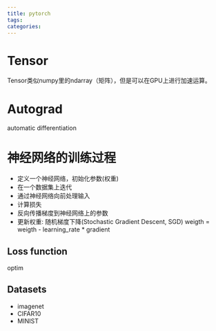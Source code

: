 ```yaml
---
title: pytorch
tags:
categories:
---
```


# Tensor

Tensor类似numpy里的ndarray（矩阵），但是可以在GPU上进行加速运算。

# Autograd

automatic differentiation

# 神经网络的训练过程

- 定义一个神经网络，初始化参数(权重)
- 在一个数据集上迭代
- 通过神经网络向前处理输入
- 计算损失
- 反向传播梯度到神经网络上的参数
- 更新权重: 随机梯度下降(Stochastic Gradient Descent, SGD) weigth = weigth - learning_rate * gradient

## Loss function

optim

## Datasets

- imagenet
- CIFAR10
- MINIST
